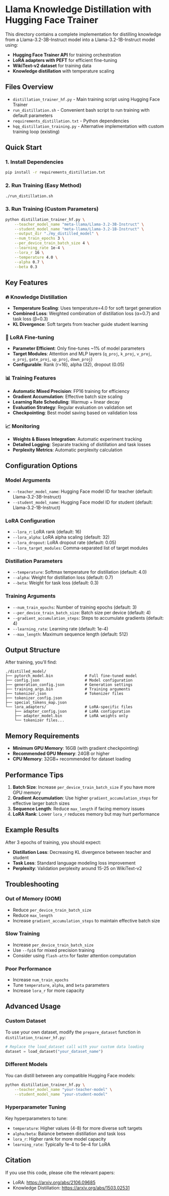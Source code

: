 # Llama Knowledge Distillation with Hugging Face Trainer

This directory contains a complete implementation for distilling knowledge from a Llama-3.2-3B-Instruct model into a Llama-3.2-1B-Instruct model using:

- **Hugging Face Trainer API** for training orchestration
- **LoRA adapters with PEFT** for efficient fine-tuning
- **WikiText-v2 dataset** for training data
- **Knowledge distillation** with temperature scaling

## Files Overview

- `distillation_trainer_hf.py` - Main training script using Hugging Face Trainer
- `run_distillation.sh` - Convenient bash script to run training with default parameters
- `requirements_distillation.txt` - Python dependencies
- `hqq_distillation_training.py` - Alternative implementation with custom training loop (existing)

## Quick Start

### 1. Install Dependencies

```bash
pip install -r requirements_distillation.txt
```

### 2. Run Training (Easy Method)

```bash
./run_distillation.sh
```

### 3. Run Training (Custom Parameters)

```bash
python distillation_trainer_hf.py \
    --teacher_model_name "meta-llama/Llama-3.2-3B-Instruct" \
    --student_model_name "meta-llama/Llama-3.2-1B-Instruct" \
    --output_dir "./my_distilled_model" \
    --num_train_epochs 3 \
    --per_device_train_batch_size 4 \
    --learning_rate 1e-4 \
    --lora_r 16 \
    --temperature 4.0 \
    --alpha 0.7 \
    --beta 0.3
```

## Key Features

### 🔥 Knowledge Distillation
- **Temperature Scaling**: Uses temperature=4.0 for soft target generation
- **Combined Loss**: Weighted combination of distillation loss (α=0.7) and task loss (β=0.3)
- **KL Divergence**: Soft targets from teacher guide student learning

### 🎯 LoRA Fine-tuning
- **Parameter Efficient**: Only fine-tunes ~1% of model parameters
- **Target Modules**: Attention and MLP layers (`q_proj`, `k_proj`, `v_proj`, `o_proj`, `gate_proj`, `up_proj`, `down_proj`)
- **Configurable**: Rank (r=16), alpha (32), dropout (0.05)

### 📊 Training Features
- **Automatic Mixed Precision**: FP16 training for efficiency
- **Gradient Accumulation**: Effective batch size scaling
- **Learning Rate Scheduling**: Warmup + linear decay
- **Evaluation Strategy**: Regular evaluation on validation set
- **Checkpointing**: Best model saving based on validation loss

### 📈 Monitoring
- **Weights & Biases Integration**: Automatic experiment tracking
- **Detailed Logging**: Separate tracking of distillation and task losses
- **Perplexity Metrics**: Automatic perplexity calculation

## Configuration Options

### Model Arguments
- `--teacher_model_name`: Hugging Face model ID for teacher (default: Llama-3.2-3B-Instruct)
- `--student_model_name`: Hugging Face model ID for student (default: Llama-3.2-1B-Instruct)

### LoRA Configuration
- `--lora_r`: LoRA rank (default: 16)
- `--lora_alpha`: LoRA alpha scaling (default: 32)
- `--lora_dropout`: LoRA dropout rate (default: 0.05)
- `--lora_target_modules`: Comma-separated list of target modules

### Distillation Parameters
- `--temperature`: Softmax temperature for distillation (default: 4.0)
- `--alpha`: Weight for distillation loss (default: 0.7)
- `--beta`: Weight for task loss (default: 0.3)

### Training Arguments
- `--num_train_epochs`: Number of training epochs (default: 3)
- `--per_device_train_batch_size`: Batch size per device (default: 4)
- `--gradient_accumulation_steps`: Steps to accumulate gradients (default: 4)
- `--learning_rate`: Learning rate (default: 1e-4)
- `--max_length`: Maximum sequence length (default: 512)

## Output Structure

After training, you'll find:

```
./distilled_model/
├── pytorch_model.bin              # Full fine-tuned model
├── config.json                    # Model configuration
├── generation_config.json         # Generation settings
├── training_args.bin              # Training arguments
├── tokenizer.json                 # Tokenizer files
├── tokenizer_config.json
├── special_tokens_map.json
└── lora_adapters/                 # LoRA-specific files
    ├── adapter_config.json        # LoRA configuration
    ├── adapter_model.bin          # LoRA weights only
    └── tokenizer files...
```

## Memory Requirements

- **Minimum GPU Memory**: 16GB (with gradient checkpointing)
- **Recommended GPU Memory**: 24GB or higher
- **CPU Memory**: 32GB+ recommended for dataset loading

## Performance Tips

1. **Batch Size**: Increase `per_device_train_batch_size` if you have more GPU memory
2. **Gradient Accumulation**: Use higher `gradient_accumulation_steps` for effective larger batch sizes
3. **Sequence Length**: Reduce `max_length` if facing memory issues
4. **LoRA Rank**: Lower `lora_r` reduces memory but may hurt performance

## Example Results

After 3 epochs of training, you should expect:
- **Distillation Loss**: Decreasing KL divergence between teacher and student
- **Task Loss**: Standard language modeling loss improvement
- **Perplexity**: Validation perplexity around 15-25 on WikiText-v2

## Troubleshooting

### Out of Memory (OOM)
- Reduce `per_device_train_batch_size`
- Reduce `max_length`
- Increase `gradient_accumulation_steps` to maintain effective batch size

### Slow Training
- Increase `per_device_train_batch_size`
- Use `--fp16` for mixed precision training
- Consider using `flash-attn` for faster attention computation

### Poor Performance
- Increase `num_train_epochs`
- Tune `temperature`, `alpha`, and `beta` parameters
- Increase `lora_r` for more capacity

## Advanced Usage

### Custom Dataset
To use your own dataset, modify the `prepare_dataset` function in `distillation_trainer_hf.py`:

```python
# Replace the load_dataset call with your custom data loading
dataset = load_dataset("your_dataset_name")
```

### Different Models
You can distill between any compatible Hugging Face models:

```bash
python distillation_trainer_hf.py \
    --teacher_model_name "your-teacher-model" \
    --student_model_name "your-student-model"
```

### Hyperparameter Tuning
Key hyperparameters to tune:
- `temperature`: Higher values (4-8) for more diverse soft targets
- `alpha/beta`: Balance between distillation and task loss
- `lora_r`: Higher rank for more model capacity
- `learning_rate`: Typically 1e-4 to 5e-4 for LoRA

## Citation

If you use this code, please cite the relevant papers:
- LoRA: https://arxiv.org/abs/2106.09685
- Knowledge Distillation: https://arxiv.org/abs/1503.02531
